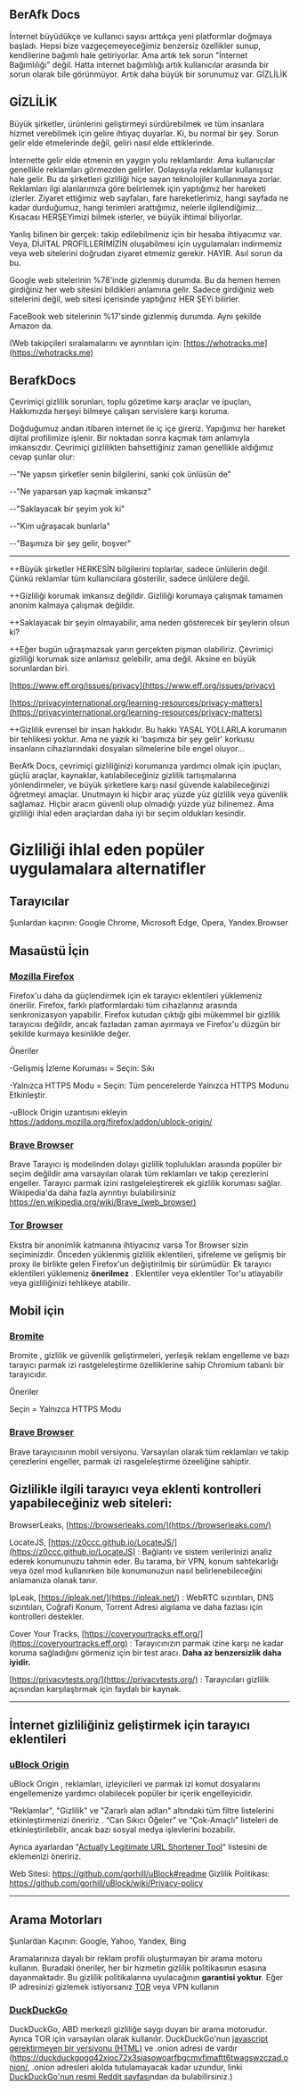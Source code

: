 ## BerAfk Docs

İnternet büyüdükçe ve kullanıcı sayısı arttıkça yeni platformlar doğmaya başladı. Hepsi bize vazgeçemeyeceğimiz benzersiz özellikler sunup, kendilerine bağımlı hale getiriyorlar. Ama artık tek sorun "İnternet Bağımlılığı" değil. Hatta internet bağımlılığı artık kullanıcılar arasında bir sorun olarak bile görünmüyor. Artık daha büyük bir sorunumuz var. GİZLİLİK

## GİZLİLİK

Büyük şirketler, ürünlerini geliştirmeyi sürdürebilmek ve tüm insanlara hizmet verebilmek için gelire ihtiyaç duyarlar. Ki, bu normal bir şey. Sorun gelir elde etmelerinde değil, geliri nasıl elde ettiklerinde. 

İnternette gelir elde etmenin en yaygın yolu reklamlardır. Ama kullanıcılar genellikle reklamları görmezden gelirler. Dolayısıyla reklamlar kullanışsız hale gelir. Bu da şirketleri gizliliği hiçe sayan teknolojiler kullanmaya zorlar. Reklamları ilgi alanlarımıza göre belirlemek için yaptığımız her hareketi izlerler. Ziyaret ettiğimiz web sayfaları, fare hareketlerimiz, hangi sayfada ne kadar durduğumuz, hangi terimleri arattığımız, nelerle ilgilendiğimiz... Kısacası HERŞEYimizi bilmek isterler, ve büyük ihtimal biliyorlar.

Yanlış bilinen bir gerçek: takip edilebilmeniz için bir hesaba ihtiyacımız var. Veya, DİJİTAL PROFİLLERİMİZİN oluşabilmesi için uygulamaları indirmemiz veya web sitelerini doğrudan ziyaret etmemiz gerekir. HAYIR. Asıl sorun da bu. 

Google web sitelerinin %78'inde gizlenmiş durumda. Bu da hemen hemen girdiğiniz her web sitesini bildikleri anlamına gelir. Sadece girdiğiniz web sitelerini değil, web sitesi içerisinde yaptığınız HER ŞEYi bilirler.

FaceBook web sitelerinin %17'sinde gizlenmiş durumda. Aynı şekilde Amazon da. 

(Web takipçileri sıralamalarını ve ayrıntıları için: [https://whotracks.me](https://whotracks.me)



## BerafkDocs

Çevrimiçi gizlilik sorunları, toplu gözetime karşı araçlar ve ipuçları, Hakkımızda herşeyi bilmeye çalışan servislere karşı koruma.

Doğduğumuz andan itibaren internet ile iç içe gireriz. Yapığımız her hareket dijital profilimize işlenir. Bir noktadan sonra kaçmak tam anlamıyla imkansızdır. Çevrimiçi gizlilikten bahsettiğiniz zaman genellikle aldığımız cevap şunlar olur: 

--"Ne yapsın şirketler senin bilgilerini, sanki çok ünlüsün de"

--"Ne yaparsan yap kaçmak imkansız"

--"Saklayacak bir şeyim yok ki"

--"Kim uğraşacak bunlarla"

--"Başımıza bir şey gelir, boşver"


-------


++Büyük şirketler HERKESİN bilgilerini toplarlar, sadece ünlülerin değil. Çünkü reklamlar tüm kullanıcılara gösterilir, sadece ünlülere değil.

++Gizliliği korumak imkansız değildir. Gizliliği korumaya çalışmak tamamen anonim kalmaya çalışmak değildir.

++Saklayacak bir şeyin olmayabilir, ama neden gösterecek bir şeylerin olsun ki?

++Eğer bugün uğraşmazsak yarın gerçekten pişman olabiliriz. Çevrimiçi gizliliği korumak size anlamsız gelebilir, ama değil. Aksine en büyük sorunlardan biri.

[https://www.eff.org/issues/privacy](https://www.eff.org/issues/privacy)

[https://privacyinternational.org/learning-resources/privacy-matters](https://privacyinternational.org/learning-resources/privacy-matters)

++Gizlilik evrensel bir insan hakkıdır. Bu hakkı YASAL YOLLARLA korumanın bir tehlikesi yoktur. Ama ne yazık ki 'başımıza bir şey gelir' korkusu insanların cihazlarındaki dosyaları silmelerine bile engel oluyor...

BerAfk Docs, çevrimiçi gizliliğinizi korumanıza yardımcı olmak için ipuçları, güçlü araçlar, kaynaklar, katılabileceğiniz gizlilik tartışmalarına yönlendirmeler, ve büyük şirketlere karşı nasıl güvende kalabileceğinizi öğretmeyi amaçlar. Unutmayın ki hiçbir araç yüzde yüz gizlilik veya güvenlik sağlamaz. Hiçbir aracın güvenli olup olmadığı yüzde yüz bilinemez. Ama gizliliği ihlal eden araçlardan daha iyi bir seçim oldukları kesindir.




# Gizliliği ihlal eden popüler uygulamalara alternatifler

## Tarayıcılar

Şunlardan kaçının: Google Chrome, Microsoft Edge, Opera, Yandex.Browser

## Masaüstü İçin

### [Mozilla Firefox](https://firefox.com)

Firefox'u daha da güçlendirmek için ek tarayıcı eklentileri yüklemeniz önerilir. Firefox, farklı platformlardaki tüm cihazlarınız arasında senkronizasyon yapabilir. Firefox kutudan çıktığı gibi mükemmel bir gizlilik tarayıcısı değildir, ancak fazladan zaman ayırmaya ve Firefox'u düzgün bir şekilde kurmaya kesinlikle değer.

Öneriler

-Gelişmiş İzleme Koruması = Seçin: Sıkı


-Yalnızca HTTPS Modu = Seçin: Tüm pencerelerde Yalnızca HTTPS Modunu Etkinleştir.


-uBlock Origin uzantısını ekleyin https://addons.mozilla.org/firefox/addon/ublock-origin/


### [Brave Browser](https://brave.com)

Brave Tarayıcı iş modelinden dolayı gizlilik toplulukları arasında popüler bir seçim değildir ama varsayılan olarak tüm reklamları ve takip çerezlerini engeller. Tarayıcı parmak izini rastgeleleştirerek ek gizlilik koruması sağlar.
Wikipedia'da daha fazla ayrıntıyı bulabilirsiniz https://en.wikipedia.org/wiki/Brave_(web_browser)


### [Tor Browser](https://www.torproject.org/)

Ekstra bir anonimlik katmanına ihtiyacınız varsa Tor Browser sizin seçiminizdir. Önceden yüklenmiş gizlilik eklentileri, şifreleme ve gelişmiş bir proxy ile birlikte gelen Firefox'un değiştirilmiş bir sürümüdür. Ek tarayıcı eklentileri yüklemeniz **önerilmez** . Eklentiler veya eklentiler Tor'u atlayabilir veya gizliliğinizi tehlikeye atabilir.


## Mobil için

### [Bromite](https://www.bromite.org)

Bromite , gizlilik ve güvenlik geliştirmeleri, yerleşik reklam engelleme ve bazı tarayıcı parmak izi rastgeleleştirme özelliklerine sahip Chromium tabanlı bir tarayıcıdır.

Öneriler


Seçin = Yalnızca HTTPS Modu


### [Brave Browser](https://brave.com)

Brave tarayıcısının mobil versiyonu. Varsayılan olarak tüm reklamları ve takip çerezlerini engeller, parmak izi rasgeleleştirme özeeliğine sahiptir.


## Gizlilikle ilgili tarayıcı veya eklenti kontrolleri yapabileceğiniz web siteleri:

BrowserLeaks, [https://browserleaks.com/](https://browserleaks.com/)

LocateJS, [https://z0ccc.github.io/LocateJS/](https://z0ccc.github.io/LocateJS) : Bağlantı ve sistem verilerinizi analiz ederek konumunuzu tahmin eder. Bu tarama, bir VPN, konum sahtekarlığı veya özel mod kullanırken bile konumunuzun nasıl belirlenebileceğini anlamanıza olanak tanır.

IpLeak, [https://ipleak.net/](https://ipleak.net/) : WebRTC sızıntıları, DNS sızıntıları, Coğrafi Konum, Torrent Adresi algılama ve daha fazlası için kontrolleri destekler.

Cover Your Tracks, [https://coveryourtracks.eff.org/](https://coveryourtracks.eff.org) : Tarayıcınızın parmak izine karşı ne kadar koruma sağladığını görmeniz için bir test aracı. **Daha az benzersizlik daha iyidir.**

[https://privacytests.org/](https://privacytests.org/) : Tarayıcıları gizlilik açısından karşılaştırmak için faydalı bir kaynak.


-------


## İnternet gizliliğiniz geliştirmek için tarayıcı eklentileri

### [uBlock Origin](https://github.com/gorhill/uBlock#readme)

uBlock Origin , reklamları, izleyicileri ve parmak izi komut dosyalarını engellemenize yardımcı olabilecek popüler bir içerik engelleyicidir.

"Reklamlar", "Gizlilik" ve "Zararlı alan adları" altındaki tüm filtre listelerini etkinleştirmenizi öneririz . “Can Sıkıcı Öğeler” ve “Çok-Amaçlı” listeleri de etkinleştirilebilir, ancak bazı sosyal medya işlevlerini bozabilir. 

Ayrıca ayarlardan "[Actually Legitimate URL Shortener Tool](https://raw.githubusercontent.com/DandelionSprout/adfilt/master/LegitimateURLShortener.txt)" listesini de eklemenizi öneririz.

Web Sitesi: https://github.com/gorhill/uBlock#readme
Gizlilik Politikası: https://github.com/gorhill/uBlock/wiki/Privacy-policy


-------


## Arama Motorları

Şunlardan Kaçının: Google, Yahoo, Yandex, Bing

Aramalarınıza dayalı bir reklam profili oluşturmayan bir arama motoru kullanın. Buradaki öneriler, her bir hizmetin gizlilik politikasının esasına dayanmaktadır. Bu gizlilik politikalarına uyulacağının **garantisi yoktur**. Eğer IP adresinizi gizlemek istiyorsanız [TOR](https://torproject.org) veya VPN kullanın

### [DuckDuckGo](https://duckduckgo.com)

DuckDuckGo, ABD merkezli gizliliğe saygı duyan bir arama motorudur. Ayrıca TOR için varsayılan olarak kullanılır. DuckDuckGo'nun [javascript gerektirmeyen bir versiyonu (HTML)](https://duckduckgo.com/html) ve .onion adresi de vardır (https://duckduckgogg42xjoc72x3sjasowoarfbgcmvfimaftt6twagswzczad.onion/, .onion adresleri akılda tutulamayacak kadar uzundur, linki [DuckDuckGo'nun resmi Reddit sayfası](https://www.reddit.com/r/duckduckgo)ndan da bulabilirsiniz.)


